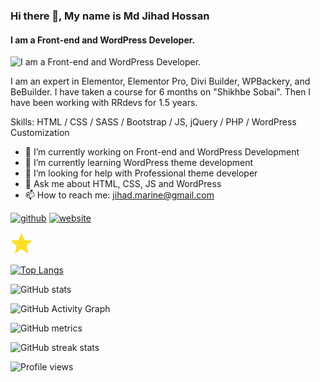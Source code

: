 ### Hi there 👋, My name is Md Jihad Hossan
#### I am a Front-end and WordPress Developer.
![I am a Front-end and WordPress Developer.](https://jihaddev.com/portfolio/wp-content/uploads/2022/08/rsz_blue_modern_company_profile.png)

I am an expert in Elementor, Elementor Pro, Divi Builder, WPBackery, and BeBuilder. I have taken a course for 6 months on "Shikhbe Sobai". Then I have been working with RRdevs for 1.5 years.

Skills: HTML / CSS / SASS / Bootstrap / JS, jQuery / PHP / WordPress Customization

- 🔭 I’m currently working on Front-end and WordPress Development 
- 🌱 I’m currently learning WordPress theme development  
- 🤔 I’m looking for help with Professional theme developer  
- 💬 Ask me about HTML, CSS, JS and WordPress 
- 📫 How to reach me: jihad.marine@gmail.com 


[<img src='https://cdn.jsdelivr.net/npm/simple-icons@3.0.1/icons/github.svg' alt='github' height='40'>](https://github.com/Jihad-hossan)  [<img src='https://cdn.jsdelivr.net/npm/simple-icons@3.0.1/icons/icloud.svg' alt='website' height='40'>](jihaddev.com/portfolio)  

<a href='https://stars.github.com/'><img src='https://raw.githubusercontent.com/acervenky/animated-github-badges/master/assets/starbadge.gif' width='35' height='35'></a> 

[![Top Langs](https://github-readme-stats.vercel.app/api/top-langs/?username=Jihad-hossan)](https://github.com/anuraghazra/github-readme-stats)

![GitHub stats](https://github-readme-stats.vercel.app/api?username=Jihad-hossan&show_icons=true)  

![GitHub Activity Graph](https://activity-graph.herokuapp.com/graph?username=Jihad-hossan)  

![GitHub metrics](https://metrics.lecoq.io/Jihad-hossan)  

![GitHub streak stats](https://github-readme-streak-stats.herokuapp.com/?user=Jihad-hossan)  

![Profile views](https://gpvc.arturio.dev/Jihad-hossan)  

